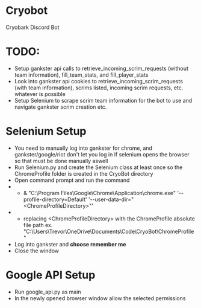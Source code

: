 # Cryobot
Cryobark Discord Bot

# TODO:
- Setup gankster api calls to retrieve_incoming_scrim_requests (without team information), fill_team_stats, and fill_player_stats
- Look into gankster api cookies to retrieve_incoming_scrim_requests (with team information), scrims listed, incoming scrim requests, etc. whatever is possible 
- Setup Selenium to scrape scrim team information for the bot to use and navigate gankster scrim creation etc.

# Selenium Setup
- You need to manually log into gankster for chrome, and gankster/google/riot don't let you log in if selenium opens the browser so that must be done manually aswell
- Run Selenium.py and create the Selenium class at least once so the ChromeProfile folder is created in the CryoBot directory
- Open command prompt and run the command 
- - & "C:\Program Files\Google\Chrome\Application\chrome.exe" '--profile-directory=Default' '--user-data-dir="<ChromeProfileDirectory\>"' 
- - replacing <ChromeProfileDirectory\> with the ChromeProfile absolute file path ex. "C:\Users\Trevor\OneDrive\Documents\Code\CryoBot\ChromeProfile"
- Log into gankster and **choose remember me**
- Close the window

# Google API Setup
- Run google_api.py as main
- In the newly opened browser window allow the selected permissions